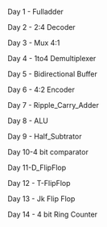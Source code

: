 Day 1 - Fulladder

Day 2 - 2:4 Decoder

Day 3 - Mux 4:1

Day 4 - 1to4 Demultiplexer

Day 5 - Bidirectional Buffer

Day 6 - 4:2 Encoder

Day 7 - Ripple_Carry_Adder

Day 8 - ALU

Day 9 - Half_Subtrator

Day 10-4 bit comparator

Day 11-D_FlipFlop

Day 12 - T-FlipFlop

Day 13 - Jk Flip Flop

Day 14 - 4 bit Ring Counter
